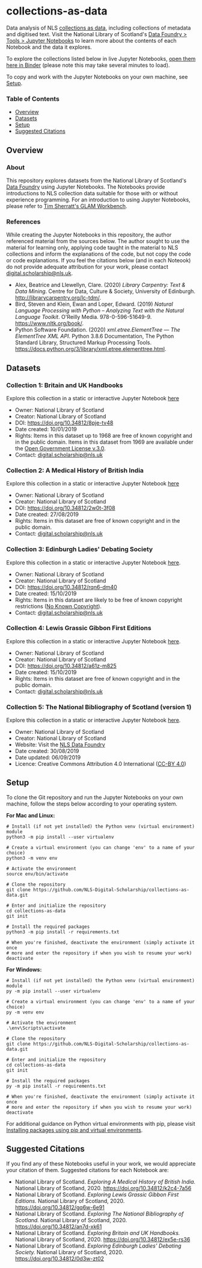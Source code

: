 # collections-as-data
Data analysis of NLS [collections as data](https://cerlblog.wordpress.com/2020/08/13/special-collections-as-data-the-national-library-of-scotlands-data-foundry/), including collections of metadata and digitised text.  Visit the National Library of Scotland's [Data Foundry > Tools > Jupyter Notebooks](https://data.nls.uk/tools/jupyter-notebooks/) to learn more about the contents of each Notebook and the data it explores.

To explore the collections listed below in live Jupyter Notebooks, [open them here in Binder](https://notebooks.gesis.org/binder/v2/gh/NLS-Digital-Scholarship/collections-as-data/8314a1825cc36c358854db206b3a4073acd41921) (please note this may take several minutes to load).

To copy and work with the Jupyter Notebooks on your own machine, see [Setup](#setup).

### Table of Contents
* [Overview](#overview)
* [Datasets](#datasets)
* [Setup](#setup)
* [Suggested Citations](#suggested-citations)

## Overview

### About
This repository explores datasets from the National Library of Scotland's [Data Foundry](https://data.nls.uk/) using Jupyter Notebooks.  The Notebooks provide introductions to NLS collection data suitable for those with or without experience programming.  For an introduction to using Jupyter Notebooks, please refer to [Tim Sherratt's GLAM Workbench](https://glam-workbench.github.io/getting-started/).

### References
While creating the Jupyter Notebooks in this repository, the author referenced material from the sources below.  The author sought to use the material for learning only, applying code taught in the material to NLS collections and inform the explanations of the code, but not copy the code or code explanations. If you feel the citations below (and in each Noteook) do not provide adequate attribution for your work, please contact digital.scholarship@nls.uk.
* Alex, Beatrice and Llewellyn, Clare. (2020) *Library Carpentry: Text & Data Mining*. Centre for Data, Culture & Society, University of Edinburgh. http://librarycarpentry.org/lc-tdm/.
* Bird, Steven and Klein, Ewan and Loper, Edward. (2019) *Natural Language Processing with Python – Analyzing Text with the Natural Language Toolkit*.  O'Reilly Media. 978-0-596-51649-9. https://www.nltk.org/book/.
* Python Software Foundation. (2020) *xml.etree.ElementTree — The ElementTree XML API*. Python 3.8.6 Documentation, The Python Standard Library, Structured Markup Processing Tools. https://docs.python.org/3/library/xml.etree.elementtree.html.

## Datasets

### Collection 1: Britain and UK Handbooks
Explore this collection in a static or interactive Jupyter Notebook [here](https://data.nls.uk/tools/jupyter-notebooks/exploring-britain-and-uk-handbooks/)
* Owner: National Library of Scotland
* Creator: National Library of Scotland
* DOI: https://doi.org/10.34812/8pje-tv48
* Date created: 10/01/2019
* Rights: Items in this dataset up to 1968 are free of known copyright and in the public domain. Items in this dataset from 1969 are available under the [Open Government License v.3.0](http://www.nationalarchives.gov.uk/doc/open-government-licence/version/3/).
* Contact: digital.scholarship@nls.uk

### Collection 2: A Medical History of British India
Explore this collection in a static or interactive Jupyter Notebook [here](https://data.nls.uk/tools/jupyter-notebooks/exploring-a-medical-history-of-british-india/)
* Owner: National Library of Scotland
* Creator: National Library of Scotland
* DOI: https://doi.org/10.34812/2w0t-3f08
* Date created: 27/08/2019
* Rights: Items in this dataset are free of known copyright and in the public domain.
* Contact: digital.scholarship@nls.uk

### Collection 3: Edinburgh Ladies' Debating Society
Explore this collection in a static or interactive Jupyter Notebook [here](https://data.nls.uk/tools/jupyter-notebooks/exploring-edinburgh-ladies-debating-society/).
* Owner: National Library of Scotland
* Creator: National Library of Scotland
* DOI: https://doi.org/10.34812/rqn6-dm40
* Date created: 15/10/2019
* Rights: Items in this dataset are likely to be free of known copyright restrictions ([No Known Copyright](https://rightsstatements.org/page/NKC/1.0/?language=en)).
* Contact: digital.scholarship@nls.uk

### Collection 4: Lewis Grassic Gibbon First Editions
Explore this collection in a static or interactive Jupyter Notebook [here](https://data.nls.uk/tools/jupyter-notebooks/exploring-lewis-grassic-gibbon-first-editions/).
* Owner: National Library of Scotland
* Creator: National Library of Scotland
* DOI: https://doi.org/10.34812/a61z-m825
* Date created: 15/10/2019
* Rights: Items in this dataset are free of known copyright and in the public domain.
* Contact: digital.scholarship@nls.uk

### Collection 5: The National Bibliography of Scotland (version 1)
Explore this collection in a static or interactive Jupyter Notebook [here](https://data.nls.uk/tools/jupyter-notebooks/exploring-the-national-bibliography-of-scotland/).
* Owner: National Library of Scotland
* Creator: National Library of Scotland
* Website: Visit the [NLS Data Foundry](https://data.nls.uk/data/metadata-collections/national-bibliography-of-scotland/)
* Date created: 30/08/2019
* Date updated: 06/09/2019
* Licence: Creative Commons Attribution 4.0 International ([CC-BY 4.0](https://creativecommons.org/licenses/by/4.0/))

## Setup

To clone the Git repository and run the Jupyter Notebooks on your own machine, follow the steps below according to your operating system. 

**For Mac and Linux:**

```
# Install (if not yet installed) the Python venv (virtual environment) module
python3 -m pip install --user virtualenv

# Create a virtual environment (you can change 'env' to a name of your choice)
python3 -m venv env

# Activate the environment
source env/bin/activate

# Clone the repository
git clone https://github.com/NLS-Digital-Scholarship/collections-as-data.git

# Enter and initialize the repository
cd collections-as-data
git init

# Install the required packages
python3 -m pip install -r requirements.txt

# When you're finished, deactivate the environment (simply activate it once
# more and enter the repository if when you wish to resume your work)
deactivate
```

**For Windows:**

```
# Install (if not yet installed) the Python venv (virtual environment) module
py -m pip install --user virtualenv

# Create a virtual environment (you can change 'env' to a name of your choice)
py -m venv env

# Activate the environment
.\env\Scripts\activate

# Clone the repository
git clone https://github.com/NLS-Digital-Scholarship/collections-as-data.git

# Enter and initialize the repository
cd collections-as-data
git init

# Install the required packages
py -m pip install -r requirements.txt

# When you're finished, deactivate the environment (simply activate it once
# more and enter the repository if when you wish to resume your work)
deactivate
```

For additional guidance on Python virtual environments with pip, please visit [Installing packages using pip and virtual environments](https://packaging.python.org/en/latest/guides/installing-using-pip-and-virtual-environments/).

## Suggested Citations

If you find any of these Notebooks useful in your work, we would appreciate your citation of them.  Suggested citations for each Notebook are:

* National Library of Scotland. *Exploring A Medical History of British India.* National Library of Scotland, 2020. https://doi.org/10.34812/k2c4-7a56
* National Library of Scotland. *Exploring Lewis Grassic Gibbon First Editions.* National Library of Scotland, 2020. https://doi.org/10.34812/gq6w-6e91
* National Library of Scotland. *Exploring The National Bibliography of Scotland.* National Library of Scotland, 2020. https://doi.org/10.34812/an7d-xk61
* National Library of Scotland. *Exploring Britain and UK Handbooks.* National Library of Scotland, 2020. https://doi.org/10.34812/ex5e-rs36
* National Library of Scotland. *Exploring Edinburgh Ladies’ Debating Society.* National Library of Scotland, 2020. https://doi.org/10.34812/0d3w-zt02
